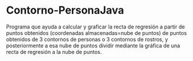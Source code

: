 # Contorno-PersonaJava
Programa que ayuda a calcular y graficar la recta de regresión a partir de puntos obtenidos 
(coordenadas almacenadas=nube de puntos) de puntos obtenidos de 3 contornos de personas o 3 contornos de rostros, 
y posteriormente a esa nube de puntos dividir mediante la gráfica de una recta de regresión a la nube de puntos.
